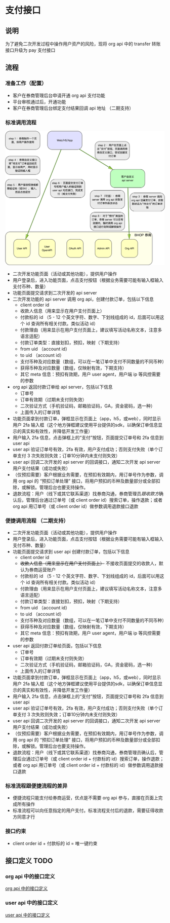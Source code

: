 # 支付接口

## 说明

为了避免二次开发过程中操作用户资产的风险，现将 org api 中的 transfer 转账接口升级为 pay 支付接口

## 流程

### 准备工作（配置）

- 客户在券商管理后台申请开通 org api 支付功能
- 平台审核通过后，开通功能
- 客户在券商管理后台绑定支付结果回调 api 地址 （二期支持）

### 标准调用流程

![标准调用流程](pay.png)

- 二次开发功能页面（活动或其他功能），提供用户操作
- 用户登录后，进入功能页面，点击支付按钮（根据业务需要可能有输入框输入支付币种、数量）
- 功能页面提交请求到二次开发的 api server
- 二次开发功能的 api server 调用 org api，创建付款订单，包括以下信息
  - client order id
  - 收款人信息（用来显示在用户支付页面上）
  - 付款标的 id （5 - 12 个英文字符、数字、下划线组成的 id，后面可以用这个 id 查询所有相关付款。类似活动 id）
  - 付款理由（用来显示在用户支付页面上，建议填写活动名称文本，注意多语言适配）
  - 付款订单类型：直接划扣，预扣，映射（下期支持）
  - from uid （account id）
  - to uid （account id）
  - 支付币种及对应数量（数组，可以在一笔订单中支付不同数量的不同币种）
  - 获得币种及对应数量（数组，仅映射有效，下期支持）
  - 其它 meta 信息：预扣有效期，用户 user agent，用户端 ip 等风控需要的参数
- org api 返回付款订单给 api server，包括以下信息
  - 订单号
  - 订单有效期（过期未支付则失效）
  - 二次验证方式（手机验证码，邮箱验证码，GA，资金密码，选一种）
  - 上面传入的订单详情
- 功能页面拿到付款订单，弹框显示在页面上（app，h5，或web），同时显示用户 2fa 输入框（这个地方弹框建议使用平台提供的sdk，以确保订单信息显示的真实和有效性，并降低开发工作量）
- 用户输入 2fa 信息，点击弹框上的“支付”按钮，页面提交订单号和 2fa 信息到 user api
- user api 验证订单号有效，2fa 有效，用户支付成功；否则支付失败（单个订单支付 3 次失败则失效；订单10分钟内未支付则失效）
- user api 回调二次开发的 api server 的回调接口，通知二次开发 api server 用户支付结果（成功或失败）
- （仅预扣需要）客户根据业务需要，在预扣有效期内，用订单号作为参数，调用 org api 的 “预扣订单处理” 接口，将用户预扣的币种及数量部分或全部扣除，或解锁。管理后台也要支持操作。
- 退款流程：用户（线下或其它联系渠道）找券商沟通，券商管理员*跟收款方*确认后，管理后台通过订单号（或 client order id）搜索订单，操作退款；或者 org api 用订单号（或 client order id）做参数调用退款接口退款

### 便捷调用流程 （二期支持）

- 二次开发功能页面（活动或其他功能），提供用户操作
- 用户登录后，进入功能页面，点击支付按钮（根据业务需要可能有输入框输入支付币种、数量）
- 功能页面提交请求到 user api 创建付款订单，包括以下信息
  - client order id
  - ~~收款人信息（用来显示在用户支付页面上）~~ 不接收页面提交的收款人，默认为券商运营账户
  - 付款标的 id （5 - 12 个英文字符、数字、下划线组成的 id，后面可以用这个 id 查询所有相关付款。类似活动 id）
  - 付款理由（用来显示在用户支付页面上，建议填写活动名称文本，注意多语言适配）
  - 付款订单类型：直接划扣，预扣，映射（下期支持）
  - from uid （account id）
  - to uid （account id）
  - 支付币种及对应数量（数组，可以在一笔订单中支付不同数量的不同币种）
  - 获得币种及对应数量（数组，仅映射有效，下期支持）
  - 其它 meta 信息：预扣有效期，用户 user agent，用户端 ip 等风控需要的参数
- user api 返回付款订单给页面，包括以下信息
  - 订单号
  - 订单有效期（过期未支付则失效）
  - 二次验证方式（手机验证码，邮箱验证码，GA，资金密码，选一种）
  - 上面传入的订单详情
- 功能页面拿到付款订单，弹框显示在页面上（app，h5，或web），同时显示用户 2fa 输入框（这个地方弹框建议使用平台提供的sdk，以确保订单信息显示的真实和有效性，并降低开发工作量）
- 用户输入 2fa 信息，点击弹框上的“支付”按钮，页面提交订单号和 2fa 信息到 user api
- user api 验证订单号有效，2fa 有效，用户支付成功；否则支付失败（单个订单支付 3 次失败则失效；订单10分钟内未支付则失效）
- user api 回调二次开发的 api server 的回调接口，通知二次开发 api server 用户支付结果（成功或失败）
- （仅预扣需要）客户根据业务需要，在预扣有效期内，用订单号作为参数，调用 org api 的 “预扣订单处理” 接口，将用户预扣的币种及数量部分或全部扣除，或解锁。管理后台也要支持操作。
- 退款流程：用户（线下或其它联系渠道）找券商沟通，券商管理员确认后，管理后台通过订单号（或 client order id + 付款标的 id）搜索订单，操作退款；或者 org api 用订单号（或 client order id + 付款标的 id）做参数调用退款接口退款

### 标准流程跟便捷流程的差异

- 便捷流程只能支付给券商运营，优点是不需要 org api 参与，直接在页面上完成所有操作
- 标准流程可以向任意指定的用户支付。标准流程支付后的退款，需要征得收款方同意才行

### 接口约束

- client order id + 付款标的 id = 唯一键约束

## 接口定义 TODO

### org api 中的接口定义

[org api 中的接口定义](org_api.md#7-支付相关接口)

### user api 中的接口定义

[user api 中的接口定义](../UserAPI/支付.md)
